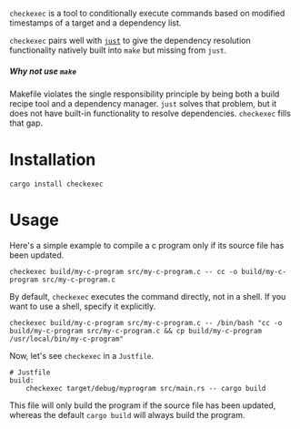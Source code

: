 `checkexec` is a tool to conditionally execute commands 
based on modified timestamps of a target and a dependency list. 

`checkexec` pairs well with [`just`](https://github.com/casey/just) to give the dependency
resolution functionality natively built into `make` but missing from `just`.

##### Why not use `make`

Makefile violates the single responsibility principle by being both a build 
recipe tool and a dependency manager. `just` solves that problem, but it
does not have built-in functionality to resolve dependencies. `checkexec` fills that gap.

# Installation

    cargo install checkexec

# Usage

Here's a simple example to compile a c program only if its source file has been updated.

    checkexec build/my-c-program src/my-c-program.c -- cc -o build/my-c-program src/my-c-program.c

By default, `checkexec` executes the command directly, not in a shell. If you want to use a shell, specify it explicitly.

    checkexec build/my-c-program src/my-c-program.c -- /bin/bash "cc -o build/my-c-program src/my-c-program.c && cp build/my-c-program /usr/local/bin/my-c-program"

Now, let's see `checkexec` in a `Justfile`.

    # Justfile
    build:
        checkexec target/debug/myprogram src/main.rs -- cargo build

This file will only build the program if the source file has been updated, whereas the default `cargo build` will always build the program.